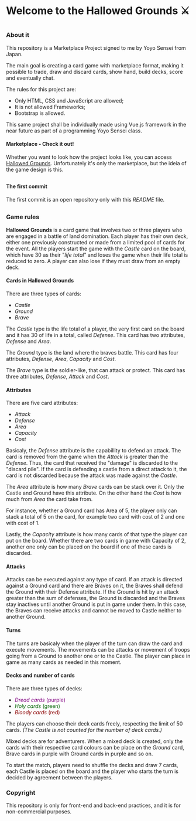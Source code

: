 # Welcome to the Hallowed Grounds :crossed_swords:

#

### About it

This repository is a Marketplace Project signed to me by Yoyo Sensei from Japan.

The main goal is creating a card game with marketplace format, making it possible to trade, draw and discard cards, show hand, build decks, score and eventually chat.

The rules for this project are:

- Only HTML, CSS and JavaScript are allowed;
- It is not allowed Frameworks;
- Bootstrap is allowed.

This same project shall be individually made using Vue.js framework in the near future as part of a programming Yoyo Sensei class.

#### Marketplace - Check it out!

Whether you want to look how the project looks like, you can access [Hallowed Grounds](https://capnsane.github.io/marketplace/). Unfortunately it's only the marketplace, but the ideia of the game design is this.

##

#### The first commit

The first commit is an open repository only with this _README_ file.

##

### Game rules

**Hallowed Grounds** is a card game that involves two or three players who are engaged in a battle of land domination. Each player has their own deck, either one previously constructed or made from a limited pool of cards for the event. All the players start the game with the _Castle_ card on the board, which have 30 as their "_life total_" and loses the game when their life total is reduced to zero. A player can also lose if they must draw from an empty deck.

#### Cards in Hallowed Grounds

There are three types of cards:

- _Castle_
- _Ground_
- _Brave_

The _Castle_ type is the life total of a player, the very first card on the board and it has 30 of life in a total, called _Defense_. This card has two attributes, _Defense_ and _Area_.

The _Ground_ type is the land where the braves battle. This card has four attributes, _Defense_, _Area_, _Capacity_ and _Cost_.

The _Brave_ type is the soldier-like, that can attack or protect. This card has three attributes, _Defense_, _Attack_ and _Cost_.

#### Attributes

There are five card attributes:

- _Attack_
- _Defense_
- _Area_
- _Capacity_
- _Cost_

Basicaly, the _Defense_ attribute is the capabillity to defend an attack. The card is removed from the game when the _Attack_ is greater than the _Defense_. Thus, the card that received the "damage" is discarded to the "discard pile". If the card is defending a castle from a direct attack to it, the card is not discarded because the attack was made against the _Castle_.

The _Area_ attribute is how many _Brave_ cards can be stack over it. Only the Castle and Ground have this attribute. On the other hand the _Cost_ is how much from _Area_ the card take from.

For instance, whether a Ground card has Area of 5, the player only can stack a total of 5 on the card, for example two card with cost of 2 and one with cost of 1.

Lastly, the _Capacity_ attribute is how many cards of that type the player can put on the board. Whether there are two cards in game with Capacity of 2, another one only can be placed on the board if one of these cards is discarded.

#### Attacks

Attacks can be executed against any type of card. If an attack is directed against a Ground card and there are Braves on it, the Braves shall defend the Ground with their Defense attribute. If the Ground is hit by an attack greater than the sum of defenses, the Ground is discarded and the Braves stay inactives until another Ground is put in game under them. In this case, the Braves can receive attacks and cannot be moved to Castle neither to another Ground.

#### Turns

The turns are basicaly when the player of the turn can draw the card and execute movements. The movements can be attacks or movement of troops going from a Ground to another one or to the Castle. The player can place in game as many cards as needed in this moment.

#### Decks and number of cards

There are three types of decks:

- <span style="color:purple">_Dread cards_ (purple)</span>
- <span style="color:darkgreen">_Holy cards_ (green)</span>
- <span style="color:darkred">_Bloody cards_ (red)</span>

The players can choose their deck cards freely, respecting the limit of 50 cards. _(The Castle is not counted for the number of deck cards.)_

Mixed decks are for adventurers. When a mixed deck is created, only the cards with their respective card colours can be place on the _Ground_ card, Brave cards in purple with Ground cards in purple and so on.

To start the match, players need to shuffle the decks and draw 7 cards, each Castle is placed on the board and the player who starts the turn is decided by agreement between the players.

### Copyright

This repository is only for front-end and back-end practices, and it is for non-commercial purposes.
